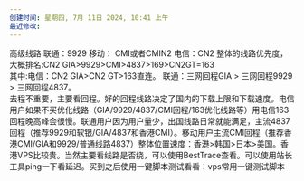 ```yaml
---
创建时间: 星期四, 7月 11日 2024, 10:41 上午
最近修改: 
---
```

高级线路
联通：9929
移动： CMI或者CMIN2
电信：CN2
整体的线路优先度，大概排名:CN2 GIA>9929>CMI>4837>169>CN2GT=163  
其中:电信：CN2 GIA>CN2 GT>163直连。 联通：三网回程GIA > 三网回程9929 > 三网回程4837。  
去程不重要，主要看回程。好的回程线路决定了国内的下载上限和下载速度。电信用户如果不买优化线路（GIA/9929/4837/CMI回程/163优化线路等）用电信163回程晚高峰会很慢。联通用户因为用户量少，出国线路日常就能满足，主流4837回程（推荐9929和软银/GIA/4837和香港CMI）。移动用户主流CMI回程（推荐香港CMI/GIA和9929/普通线路4837）整体位置速度：香港>韩国>日本>美国。香港VPS比较贵。当然主要看线路是否绕，可以使用BestTrace查看。可以使用站长工具ping一下看延迟。买到之后使用一键脚本测试看看：vps常用一键测试脚本